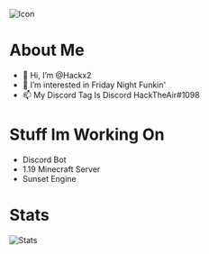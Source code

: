 ![Icon](https://avatars.githubusercontent.com/u/80620538?s=400&u=6b1ad2f1c6cd7947732f54c45b557182ffcfb599&v=4)

# About Me
- 👋 Hi, I’m @Hackx2
- 👀 I’m interested in Friday Night Funkin'
- 📫 My Discord Tag Is Discord HackTheAir#1098

# Stuff Im Working On
- Discord Bot
- 1.19 Minecraft Server
- Sunset Engine


# Stats
![Stats](https://github-readme-stats.vercel.app/api?username=Hackx2&show_icons=true&theme=radical&count_private=true)

<!---
Hackx2/Hackx2 is a ✨ special ✨ repository because its `README.md` (this file) appears on your GitHub profile.
You can click the Preview link to take a look at your changes.
--->


<!---yea hi all hehehhehehehehehhehehehehheheehehheh ehehehe
ayo
UwU
OwO

Funfact i am not gonna change this 

08/07/2022 Its still here
09/07/2022 Still here
--->
